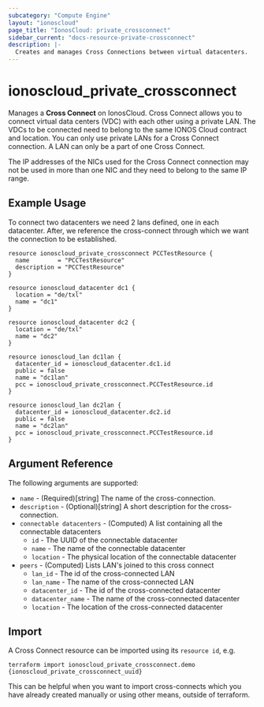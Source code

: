 ```yaml
---
subcategory: "Compute Engine"
layout: "ionoscloud"
page_title: "IonosCloud: private_crossconnect"
sidebar_current: "docs-resource-private-crossconnect"
description: |-
  Creates and manages Cross Connections between virtual datacenters.
---
```


# ionoscloud_private_crossconnect

Manages a **Cross Connect** on IonosCloud.
Cross Connect allows you to connect virtual data centers (VDC) with each other using a private LAN. 
The VDCs to be connected need to belong to the same IONOS Cloud contract and location. 
You can only use private LANs for a Cross Connect connection. A LAN can only be a part of one Cross Connect.

The IP addresses of the NICs used for the Cross Connect connection may not be used in more than one NIC and they need to belong to the same IP range.

## Example Usage

To connect two datacenters we need 2 lans defined, one in each datacenter. After, we reference the cross-connect through which we want the connection to be established.

```hcl
resource ionoscloud_private_crossconnect PCCTestResource {
  name        = "PCCTestResource"
  description = "PCCTestResource"
}

resource ionoscloud_datacenter dc1 {
  location = "de/txl"
  name = "dc1"
}

resource ionoscloud_datacenter dc2 {
  location = "de/txl"
  name = "dc2"
}

resource ionoscloud_lan dc1lan {
  datacenter_id = ionoscloud_datacenter.dc1.id
  public = false
  name = "dc1lan"
  pcc = ionoscloud_private_crossconnect.PCCTestResource.id
}

resource ionoscloud_lan dc2lan {
  datacenter_id = ionoscloud_datacenter.dc2.id
  public = false
  name = "dc2lan"
  pcc = ionoscloud_private_crossconnect.PCCTestResource.id
}
```

## Argument Reference

The following arguments are supported:

- `name` - (Required)[string] The name of the cross-connection.
- `description` - (Optional)[string] A short description for the cross-connection.
- `connectable datacenters` - (Computed) A list containing all the connectable datacenters
  - `id` - The UUID of the connectable datacenter
  - `name` - The name of the connectable datacenter
  - `location` - The physical location of the connectable datacenter
- `peers` - (Computed) Lists LAN's joined to this cross connect
  - `lan_id` - The id of the cross-connected LAN
  - `lan_name` - The name of the cross-connected LAN
  - `datacenter_id` - The id of the cross-connected datacenter
  - `datacenter_name` - The name of the cross-connected datacenter
  - `location` - The location of the cross-connected datacenter
  
## Import

A Cross Connect resource can be imported using its `resource id`, e.g.

```shell
terraform import ionoscloud_private_crossconnect.demo {ionoscloud_private_crossconnect_uuid}
```

This can be helpful when you want to import cross-connects which you have already created manually or using other means, outside of terraform.
